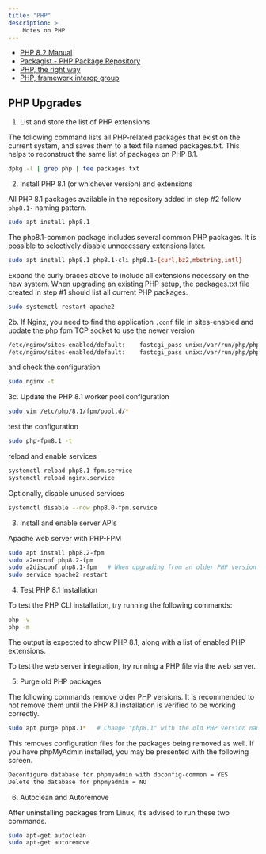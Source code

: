 ```yaml
---
title: "PHP"
description: >
    Notes on PHP
---
```


* [PHP 8.2 Manual](https://www.php.net/manual/en/)
* [Packagist - PHP Package Repository](https://packagist.org/)
* [PHP, the right way](https://phptherightway.com/)
* [PHP, framework interop group](https://www.php-fig.org/psr/)

## PHP Upgrades

1. List and store the list of PHP extensions

The following command lists all PHP-related packages that exist on the current system, 
and saves them to a text file named packages.txt. This helps to reconstruct the same list 
of packages on PHP 8.1.

```bash
dpkg -l | grep php | tee packages.txt
```

2. Install PHP 8.1 (or whichever version) and extensions

All PHP 8.1 packages available in the repository added in step #2 follow `php8.1-` naming pattern. 

```bash
sudo apt install php8.1
```

The php8.1-common package includes several common PHP packages. It is possible to selectively 
disable unnecessary extensions later.

```bash
sudo apt install php8.1 php8.1-cli php8.1-{curl,bz2,mbstring,intl}
```

Expand the curly braces above to include all extensions necessary on the new system. When upgrading 
an existing PHP setup, the packages.txt file created in step #1 should list all current PHP packages.

```bash
sudo systemctl restart apache2
```

2b. If Nginx, you need to find the application `.conf` file in sites-enabled and update the php fpm 
TCP socket to use the newer version

```bash
/etc/nginx/sites-enabled/default:    fastcgi_pass unix:/var/run/php/php7.4-fpm.sock;
/etc/nginx/sites-enabled/default:    fastcgi_pass unix:/var/run/php/php8.1-fpm.sock;
```

and check the configuration

```bash
sudo nginx -t
```

3c. Update the PHP 8.1 worker pool configuration

```bash
sudo vim /etc/php/8.1/fpm/pool.d/*
```

test the configuration

```bash
sudo php-fpm8.1 -t
```

reload and enable services

```bash
systemctl reload php8.1-fpm.service
systemctl reload nginx.service
```

Optionally, disable unused services

```bash
systemctl disable --now php8.0-fpm.service
```


3. Install and enable server APIs

Apache web server with PHP-FPM

```bash
sudo apt install php8.2-fpm
sudo a2enconf php8.2-fpm
sudo a2disconf php8.1-fpm   # When upgrading from an older PHP version
sudo service apache2 restart
```

4. Test PHP 8.1 Installation

To test the PHP CLI installation, try running the following commands:

```bash
php -v
php -m
```

The output is expected to show PHP 8.1, along with a list of enabled PHP extensions.

To test the web server integration, try running a PHP file via the web server.

5. Purge old PHP packages

The following commands remove older PHP versions. It is recommended to not remove them until the 
PHP 8.1 installation is verified to be working correctly.

```bash
sudo apt purge php8.1*   # Change "php8.1" with the old PHP version names.
```

This removes configuration files for the packages being removed as well. If you have phpMyAdmin installed,
you may be presented with the following screen.

```txt
Deconfigure database for phpmyadmin with dbconfig-common = YES
Delete the database for phpmyadmin = NO
```

6. Autoclean and Autoremove

After uninstalling packages from Linux, it’s advised to run these two commands.

```bash
sudo apt-get autoclean
sudo apt-get autoremove
```

